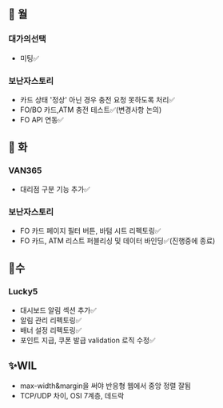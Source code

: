 ## 📌 월

### 대가의선택

- 미팅✅

### 보난자스토리

- 카드 상태 '정상' 아닌 경우 충전 요청 못하도록 처리✅
- FO/BO 카드,ATM 충전 테스트✅(변경사항 논의)
- FO API 연동✅

## 📌 화

### VAN365

- 대리점 구분 기능 추가✅

### 보난자스토리

- FO 카드 페이지 필터 버튼, 바텀 시트 리펙토링✅
- FO 카드, ATM 리스트 퍼블리싱 및 데이터 바인딩✅(진행중에 종료)

## 📌수

### Lucky5

- 대시보드 알림 섹션 추가✅
- 알림 관리 리펙토링✅
- 배너 설정 리펙토링✅
- 포인트 지급, 쿠폰 발급 validation 로직 수정✅

## ✨WIL

- max-width&margin을 써야 반응형 웹에서 중앙 정렬 잘됨
- TCP/UDP 차이, OSI 7계층, 데드락

